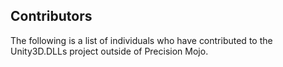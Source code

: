 ## Contributors

The following is a list of individuals who have contributed to the Unity3D.DLLs project outside of Precision Mojo.
